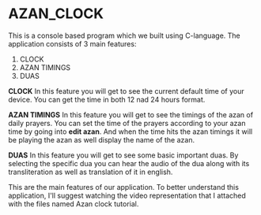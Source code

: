 # AZAN_CLOCK
This is a console based program which we built using C-language.
The application consists of 3 main features:
1. CLOCK
2. AZAN TIMINGS
3. DUAS

**CLOCK**
In this feature you will get to see the current default time of your device. You can get the time in both 12 nad 24 hours format.

**AZAN TIMINGS**
In this feature you will get to see the timings of the azan of daily prayers. You can set the time of the prayers according to your azan time by going into **edit azan**. And when the time hits the azan timings it will be playing the azan as well display the name of the azan.

**DUAS**
In this feature you will get to see some basic important duas. By selecting the specific dua you can hear the audio of the dua along with its transliteration as well as translation of it in english.

This are the main features of our application. To better understand this application, I'll suggest watching the video representation that I attached with the files named Azan clock tutorial.
